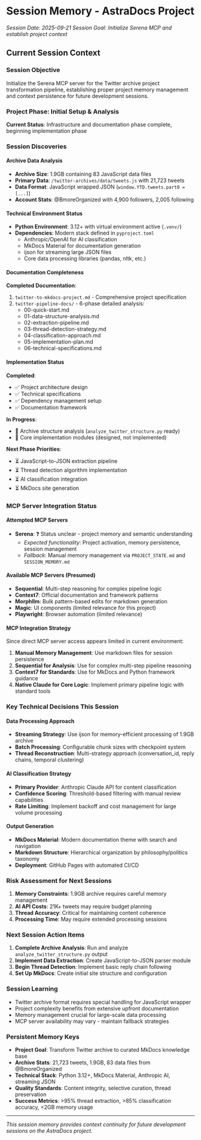 # Session Memory - AstraDocs Project

*Session Date: 2025-09-21*
*Session Goal: Initialize Serena MCP and establish project context*

## Current Session Context

### Session Objective
Initialize the Serena MCP server for the Twitter archive project transformation pipeline, establishing proper project memory management and context persistence for future development sessions.

### Project Phase: Initial Setup & Analysis
**Current Status**: Infrastructure and documentation phase complete, beginning implementation phase

### Session Discoveries

#### Archive Data Analysis
- **Archive Size**: 1.9GB containing 83 JavaScript data files
- **Primary Data**: `/twitter-archives/data/tweets.js` with 21,723 tweets
- **Data Format**: JavaScript wrapped JSON (`window.YTD.tweets.part0 = [...]`)
- **Account Stats**: @BmoreOrganized with 4,900 followers, 2,005 following

#### Technical Environment Status
- **Python Environment**: 3.12+ with virtual environment active (`.venv/`)
- **Dependencies**: Modern stack defined in `pyproject.toml`
  - Anthropic/OpenAI for AI classification
  - MkDocs Material for documentation generation
  - ijson for streaming large JSON files
  - Core data processing libraries (pandas, nltk, etc.)

#### Documentation Completeness
**Completed Documentation**:
1. `twitter-to-mkdocs-project.md` - Comprehensive project specification
2. `twitter-pipeline-docs/` - 6-phase detailed analysis:
   - 00-quick-start.md
   - 01-data-structure-analysis.md
   - 02-extraction-pipeline.md
   - 03-thread-detection-strategy.md
   - 04-classification-approach.md
   - 05-implementation-plan.md
   - 06-technical-specifications.md

#### Implementation Status
**Completed**:
- ✅ Project architecture design
- ✅ Technical specifications
- ✅ Dependency management setup
- ✅ Documentation framework

**In Progress**:
- 🔄 Archive structure analysis (`analyze_twitter_structure.py` ready)
- 🔄 Core implementation modules (designed, not implemented)

**Next Phase Priorities**:
- ⏳ JavaScript-to-JSON extraction pipeline
- ⏳ Thread detection algorithm implementation
- ⏳ AI classification integration
- ⏳ MkDocs site generation

### MCP Server Integration Status

#### Attempted MCP Servers
- **Serena**: ❓ Status unclear - project memory and semantic understanding
  - *Expected functionality*: Project activation, memory persistence, session management
  - *Fallback*: Manual memory management via `PROJECT_STATE.md` and `SESSION_MEMORY.md`

#### Available MCP Servers (Presumed)
- **Sequential**: Multi-step reasoning for complex pipeline logic
- **Context7**: Official documentation and framework patterns
- **Morphllm**: Bulk pattern-based edits for markdown generation
- **Magic**: UI components (limited relevance for this project)
- **Playwright**: Browser automation (limited relevance)

#### MCP Integration Strategy
Since direct MCP server access appears limited in current environment:
1. **Manual Memory Management**: Use markdown files for session persistence
2. **Sequential for Analysis**: Use for complex multi-step pipeline reasoning
3. **Context7 for Standards**: Use for MkDocs and Python framework guidance
4. **Native Claude for Core Logic**: Implement primary pipeline logic with standard tools

### Key Technical Decisions This Session

#### Data Processing Approach
- **Streaming Strategy**: Use ijson for memory-efficient processing of 1.9GB archive
- **Batch Processing**: Configurable chunk sizes with checkpoint system
- **Thread Reconstruction**: Multi-strategy approach (conversation_id, reply chains, temporal clustering)

#### AI Classification Strategy
- **Primary Provider**: Anthropic Claude API for content classification
- **Confidence Scoring**: Threshold-based filtering with manual review capabilities
- **Rate Limiting**: Implement backoff and cost management for large volume processing

#### Output Generation
- **MkDocs Material**: Modern documentation theme with search and navigation
- **Markdown Structure**: Hierarchical organization by philosophy/politics taxonomy
- **Deployment**: GitHub Pages with automated CI/CD

### Risk Assessment for Next Sessions
1. **Memory Constraints**: 1.9GB archive requires careful memory management
2. **AI API Costs**: 21K+ tweets may require budget planning
3. **Thread Accuracy**: Critical for maintaining content coherence
4. **Processing Time**: May require extended processing sessions

### Next Session Action Items
1. **Complete Archive Analysis**: Run and analyze `analyze_twitter_structure.py` output
2. **Implement Data Extraction**: Create JavaScript-to-JSON parser module
3. **Begin Thread Detection**: Implement basic reply chain following
4. **Set Up MkDocs**: Create initial site structure and configuration

### Session Learning
- Twitter archive format requires special handling for JavaScript wrapper
- Project complexity benefits from extensive upfront documentation
- Memory management crucial for large-scale data processing
- MCP server availability may vary - maintain fallback strategies

### Persistent Memory Keys
- **Project Goal**: Transform Twitter archive to curated MkDocs knowledge base
- **Archive Stats**: 21,723 tweets, 1.9GB, 83 data files from @BmoreOrganized
- **Technical Stack**: Python 3.12+, MkDocs Material, Anthropic AI, streaming JSON
- **Quality Standards**: Content integrity, selective curation, thread preservation
- **Success Metrics**: >95% thread extraction, >85% classification accuracy, <2GB memory usage

---

*This session memory provides context continuity for future development sessions on the AstraDocs project.*